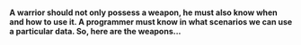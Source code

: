 #### A warrior should not only possеss а weapon, he must also know when and how to use it. A programmer must know in what scenarios we can use a particular data. So, here are the weapons...

